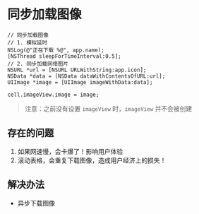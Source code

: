 # 同步加载图像

```objc
// 同步加载图像
// 1. 模拟延时
NSLog(@"正在下载 %@", app.name);
[NSThread sleepForTimeInterval:0.5];
// 2. 同步加载网络图片
NSURL *url = [NSURL URLWithString:app.icon];
NSData *data = [NSData dataWithContentsOfURL:url];
UIImage *image = [UIImage imageWithData:data];

cell.imageView.image = image;
```

> 注意：之前没有设置 `imageView` 时，`imageView` 并不会被创建

## 存在的问题

1. 如果网速慢，会卡爆了！影响用户体验
2. 滚动表格，会重复下载图像，造成用户经济上的损失！

## 解决办法

* 异步下载图像

